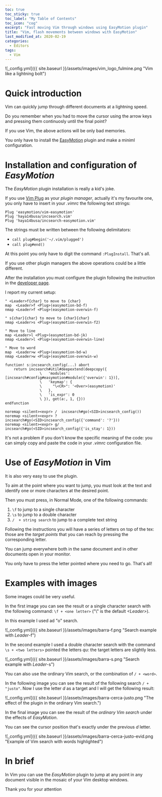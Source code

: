 ```yaml
---
toc: true
toc_sticky: true
toc_label: "My Table of Contents"
toc_icon: "cog"
excerpt: "Fast moving Vim through windows using EasyMotion plugin"
title: "Vim, flash movements between windows with EasyMotion"
last_modified_at: 2020-02-19
categories:
  - Editors
tags:
  - Vim
---
```



![_config.yml]({{ site.baseurl }}/assets/images/vim_logo_fulmine.png "Vim like a lightning bolt")





# Quick introduction

Vim can quickly jump through different  documents at a lightning speed.

Do you remember when you had to move  the cursor using the arrow keys and pressing them continuosly until the final point?

If you use Vim, the above actions  will be only bad memories. 

You only have to install the [EasyMotion](https://github.com/easymotion/vim-easymotion) plugin and make a miniml configuration. 




# Installation and configuration of *EasyMotion*

The *EasyMotion* plugin installation is really a kid's joke. 

If you use [Vim Plug](https://github.com/junegunn/vim-plug) as your *plugin manager*, actually it's my favourite one, you only have to insert in  your *.vimrc* the following text strings:

```vim
Plug 'easymotion/vim-easymotion'
Plug 'haya14busa/incsearch.vim'
Plug 'haya14busa/incsearch-easymotion.vim'
```

The strings must be written between the following delimitators:

-   `call plug#begin('~/.vim/plugged')`
-   `call plug#end()`

At this point you only have to digit the command `:PlugInstall`. That's all. 

If you use other  plugin managers the above operations could be a little different.

After the installation you must configure the plugin following the instruction in the [developer page](https://github.com/easymotion/vim-easymotion).

I report my current setup: 

```vim
" <Leader>f{char} to move to {char}
map  <Leader>f <Plug>(easymotion-bd-f)
nmap <Leader>f <Plug>(easymotion-overwin-f)

" s{char}{char} to move to {char}{char}
nmap <Leader>s <Plug>(easymotion-overwin-f2)

" Move to line
map <Leader>l <Plug>(easymotion-bd-jk)
nmap <Leader>l <Plug>(easymotion-overwin-line)

" Move to word
map  <Leader>w <Plug>(easymotion-bd-w)
nmap <Leader>w <Plug>(easymotion-overwin-w)

function! s:incsearch_config(...) abort
	return incsearch#util#deepextend(deepcopy({
				\   'modules': [incsearch#config#easymotion#module({'overwin': 1})],
				\   'keymap': {
				\     "\<CR>": '<Over>(easymotion)'
				\   },
				\   'is_expr': 0
				\ }), get(a:, 1, {}))
endfunction

noremap <silent><expr> /  incsearch#go(<SID>incsearch_config())
noremap <silent><expr> ?  incsearch#go(<SID>incsearch_config({'command': '?'}))
noremap <silent><expr> g/ incsearch#go(<SID>incsearch_config({'is_stay': 1}))
```
It's not a problem if you don't know the specific meaning of the code: you can simply copy and paste the code in your *.vimrc* configuration file. 




# Use of *EasyMotion* in Vim

It is also very easy to use the plugin. 

To aim at the point where you want to jump, you must look at the text and identify one or more characters at the desired point. 

Then you must press, in Normal Mode, one of the following commands: 

1.  `\f` to jump to a single character
2.  `\s` to jump to a double character
3.  `/  + string search` to jump to a complete text string

Following the instructions you will have a series of letters on top of the tex: those are the *target points* that you can reach by pressing the corresponding letter. 

You can jump everywhere both in the same document and in other documents open in your monitor.

You only have to press the letter pointed where you need to go. That's all!




# Examples with images

Some images could be very useful.

In the first image you can see the result or a single character search with
the following command: `\f + <one letter>` ("\\" is the default _\<Leader\>_).

In this example I used ad "o" search.

![_config.yml]({{ site.baseurl }}/assets/images/barra-f.png "Search example with  *Leader*-f")

In the second example I used a double character search with the command `\s + <two letters>` pointed the letters *qu*: the target letters are slightly less.

![_config.yml]({{ site.baseurl }}/assets/images/barra-s.png "Search example with  *Leader*-s")



You can also use the ordinary Vim search, or the combination of `/ + <word>`.

In the following image you can see the result of the following
search `/ + "justo"`. Now I use the letter *d* as a target and I will get
the following result:

![_config.yml]({{ site.baseurl }}/assets/images/barra-cerca-justo.png "The effect of the plugin in the ordinary Vim search.")

In the final image you can see the result of the *ordinary Vim search* under the effects of *EasyMotion*.

You can see the cursor position that's exactly under the previous *d* letter.

![_config.yml]({{ site.baseurl }}/assets/images/barra-cerca-justo-evid.png "Example of Vim search with words highlighted")




# In brief

In Vim you can use the *EasyMotion* plugin to jump at any point in any
document visible in the mosaic of your Vim desktop windows. 

Thank you for your attention

